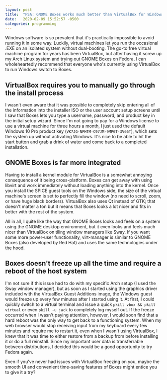 ```yaml
---
layout: post
title:  "PSA: GNOME Boxes works much better than VirtualBox for Windows VMs on Linux"
date:   2020-02-09 15:52:57 -0500
categories: programming
---
```

Windows software is so prevalent that it's practically impossible to avoid running it in some way. Luckily, virtual machines let you run the occasional .EXE on an isolated system without dual-booting. The go-to free virtual machine program for years has been VirtualBox, but after having it screw up my Arch Linux system and trying out GNOME Boxes on Fedora, I can wholeheartedly recommend that everyone who's currently using VirtualBox to run Windows switch to Boxes. 

## VirtualBox requires you to manually go through the install process
I wasn't even aware that it was possible to completely skip entering all of the information into the installer ISO or the user account setup screens until I saw that Boxes lets you type a username, password, and product key in the initial setup wizard. Since I'm not going to pay for a Windows license to use a virtual machine for three hours a month, I just used the default Windows 10 Pro product key (`VK7JG-NPHTM-C97JM-9MPGT-3V66T`), which sets the system up without activating Windows. It's nice to be able to hit the start button and grab a drink of water and come back to a completed installation. 

## GNOME Boxes is far more integrated
Having to install a kernel module for VirtualBox is a somewhat annoying consequence of it being cross-platform. Boxes can get away with using libvirt and work immediately without loading anything into the kernel. Once you install the SPICE guest tools on the Windows side, the size of the virtual machine's screen is set to perfectly fill the window (no need to scroll, zoom, or have huge black borders). VirtualBox also uses Qt instead of GTK; that doesn't matter a ton but it means that Boxes looks a lot nicer and fits in better with the rest of the system. 

All in all, I quite like the way that GNOME Boxes looks and feels on a system using the GNOME desktop environment, but it even looks and feels much nicer than VirtualBox on tiling window managers like Sway. If you want some more power-user functionality, virt-manager is similar to GNOME Boxes (also developed by Red Hat) and uses the same technologies under the hood. 

## Boxes doesn't freeze up all the time and require a reboot of the host system
I'm not sure if this issue had to do with my specific Arch setup (I used the Sway window manager), but as soon as I started using the graphics driver included with the VirtualBox Guest Additions image, the Windows guest would freeze up every few minutes after I started using it. At first, I could quickly switch to a virtual terminal and issue a quick `pkill vbox && pkill virtual` or even `pkill -u jack` to completely log myself out. If the freeze occurred when I wasn't paying attention, however, I would soon find that a hard reboot was the only way to get back to a functioning system. When my web browser would stop receiving input from my keyboard every few minutes and require me to restart it, even when I wasn't using VirtualBox, I knew that it was time to either restore from a backup from before installing it or do a full reinstall. Since my important user data is transferrable between distributions, I decided this would be a good opportunity to try Fedora again. 

Even if you've never had issues with VirtualBox freezing on you, maybe the smooth UI and convenient time-saving features of Boxes might entice you to give it a try? 